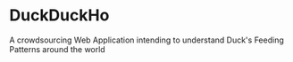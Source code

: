 # DuckDuckHo
A crowdsourcing Web Application intending to understand Duck's Feeding Patterns around the world

